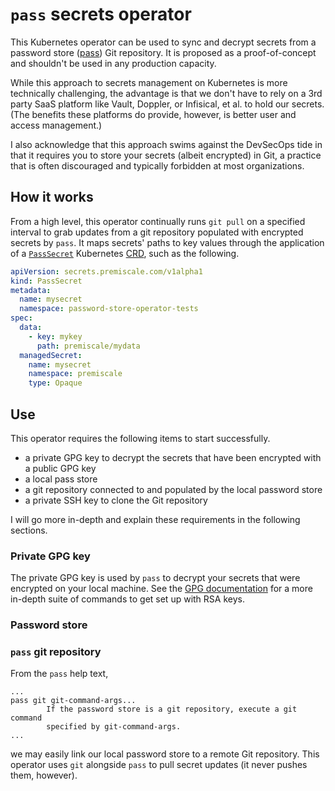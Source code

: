 # `pass` secrets operator

This Kubernetes operator can be used to sync and decrypt secrets from a password store ([pass](https://www.passwordstore.org/)) Git repository. It is proposed as a proof-of-concept and shouldn't be used in any production capacity.

While this approach to secrets management on Kubernetes is more technically challenging, the advantage is that we don't have to rely on a 3rd party SaaS platform like Vault, Doppler, or Infisical, et al. to hold our secrets. (The benefits these platforms do provide, however, is better user and access management.)

I also acknowledge that this approach swims against the DevSecOps tide in that it requires you to store your secrets (albeit encrypted)
in Git, a practice that is often discouraged and typically forbidden at most organizations.

## How it works

From a high level, this operator continually runs `git pull` on a specified interval to grab updates from a git repository populated with encrypted
secrets by `pass`. It maps secrets' paths to key values through the application of a [`PassSecret`](helm/operator/crds/PassSecret.yaml) Kubernetes [CRD](https://kubernetes.io/docs/concepts/extend-kubernetes/api-extension/custom-resources/),
such as the following.

```yaml
apiVersion: secrets.premiscale.com/v1alpha1
kind: PassSecret
metadata:
  name: mysecret
  namespace: password-store-operator-tests
spec:
  data:
    - key: mykey
      path: premiscale/mydata
  managedSecret:
    name: mysecret
    namespace: premiscale
    type: Opaque
```

## Use

This operator requires the following items to start successfully.

- a private GPG key to decrypt the secrets that have been encrypted with a public GPG key
- a local pass store
- a git repository connected to and populated by the local password store
- a private SSH key to clone the Git repository

I will go more in-depth and explain these requirements in the following sections.

### Private GPG key

The private GPG key is used by `pass` to decrypt your secrets that were encrypted on your local machine. See the [GPG documentation](docs/setup/gpg.md) for a more in-depth suite of commands to get set up with RSA keys.

### Password store

### `pass` git repository

From the `pass` help text,

```text
...
pass git git-command-args...
        If the password store is a git repository, execute a git command
        specified by git-command-args.
...
```

we may easily link our local password store to a remote Git repository. This operator uses `git` alongside `pass` to pull secret updates (it never pushes them, however).